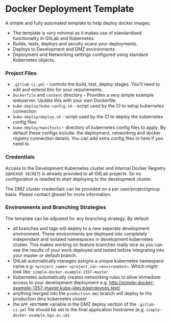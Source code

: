 # Docker Deployment Template

A simple and fully automated template to help deploy docker images.

- The template is *very minimal* as it makes use of standardised functionality in GitLab and Kubernetes.
- Builds, tests, deploys and secuity scans your deployments.
- Deploys to Development and DMZ environments
- Deployment and Networking settings configured using standard Kubernetes objects.


### Project Files

- `.gitlab-ci.yml` - controls the build, test, deploy stages. You'll need to edit and extend this for your requirements.
- `Dockerfile` and `content` directory - Provides a very simple example webserver. Update this with your own Dockerfile.
- `kube-deploy/kube-config.sh` - script used by the CI to setup kubernetes connection
- `kube-deploy/deploy.sh` - script used by the CI to deploy the kubernetes config files
- `kube-deploy/manifests` - directory of kubernetes config files to apply. By default these configs include: the deployment, networking and docker registry connection details. You can add extra config files in here if you need to.

### Credentials

Access to the Development Kubernetes cluster and Internal Docker Registry (`$DOCKER_SECRET`) is already provided to all GitLab projects. So no configuration is needed to start deploying to the development cluster.

The DMZ cluster credentials can be provided on a per user/project/group basis. Please contact @wael for more information.

### Environments and Branching Strategies

The template can be adjusted for any branching strategy. By default
- all branches and tags will deploy to a new seperate development environment. These environments are deployed into completely independant and isolated namespaces in development kubernetes cluster. This makes working on feature branches really nice as you can see the results of your work deployed and tested before integrating into your master or default branch.
- GitLab automatically manages assigns a unique kubernetes namespace name e.g: `<project_name>-<project_id>-<environment>`. Which might look like: `simple-docker-example-1357-master`
- Kubernetes automatically creates networking rules to allow immediate access to your development deployment e.g.
http://simple-docker-example-1357-master.kube-idev.bgslcdevops.test/
- anything merged into the `production-dmz` branch will deploy to the production dmz kubernetes cluster
- the `APP_HOSTNAME` variable in the DMZ deploy section of the `.gitlab-ci.yml` file should be set to the final application hostname (e.g. `simple-docker-example.bgs.ac.uk`).

